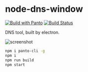 # node-dns-window
[![Build with Panto][build-image]][build-url] [![Build Status][travis-image]][travis-url]

DNS tool, built by electron.

![screenshot](http://ww4.sinaimg.cn/large/801b780ajw1f8oegzzb23j208c0got9a.jpg)

```sh
npm i panto-cli -g
npm i
npm run build
npm start
```

[build-image]:https://img.shields.io/badge/build%20with-panto-yellowgreen.svg
[build-url]:https://github.com/pantojs/panto
[travis-url]: https://travis-ci.org/yanni4night/node-dns-window
[travis-image]: http://img.shields.io/travis/yanni4night/node-dns-window.svg